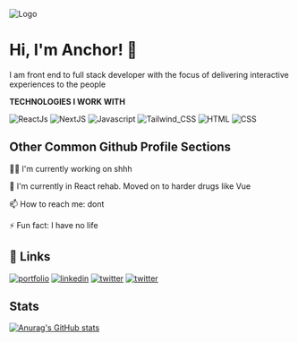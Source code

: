 
![Logo](https://res.cloudinary.com/dmoxrn44i/image/upload/v1669989181/portfolio/Anchan_two_tone_orange_painting_of_a_lofi_japanese_koi_fish_pon_a3098625-d8c3-45e0-8048-ab48db45fb37_upscayl_4x_realesrgan-x4plus-anime_ayzaqb.png)

# Hi, I'm Anchor! 👋

I am front end to full stack developer with the focus of delivering interactive experiences to the people

**TECHNOLOGIES I WORK WITH**

![ReactJs](https://img.shields.io/badge/-React-blue?style=for-the-badge&logo=react)
![NextJS](https://img.shields.io/badge/-Next.Js-black?style=for-the-badge&logo=nextdotjs)
![Javascript](https://img.shields.io/badge/-Javascript-ffb400?style=for-the-badge&logo=javascript&logoColor=ffff3f)
![Tailwind_CSS](https://img.shields.io/badge/Tailwind_CSS-38B2AC?style=for-the-badge&logo=tailwind-css&logoColor=white)
![HTML](https://img.shields.io/badge/html%20-%23E34F26.svg?&style=for-the-badge&logo=html5&logoColor=white)
![CSS](https://img.shields.io/badge/css%20-%231572B6.svg?&style=for-the-badge&logo=css3&logoColor=white)

## Other Common Github Profile Sections
👩‍💻 I'm currently working on shhh

🧠 I'm currently in React rehab. Moved on to harder drugs like Vue

📫 How to reach me: dont

⚡️ Fun fact: I have no life


## 🔗 Links
[![portfolio](https://img.shields.io/badge/my_portfolio-000?style=for-the-badge&logo=ko-fi&logoColor=white)](http://anchor.graphics/)
[![linkedin](https://img.shields.io/badge/linkedin-0A66C2?style=for-the-badge&logo=linkedin&logoColor=white)](https://www.linkedin.com/in/evalds-maksvitis-845247138/)
[![twitter](https://img.shields.io/badge/twitter-1DA1F2?style=for-the-badge&logo=twitter&logoColor=white)](https://twitter.com/anchoronai)
[![twitter](https://img.shields.io/badge/Instagram-000?style=for-the-badge&logo=instagram&logoColor=white)](https://www.instagram.com/anchoronai/)

## Stats
[![Anurag's GitHub stats](https://github-readme-stats.vercel.app/api?username=AnchorTaken)](https://github.com/AnchorTaken/github-readme-stats)
